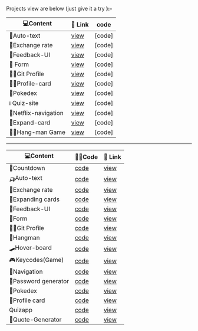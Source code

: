 

Projects view are below (just give it a try <b>):-
  
|💻Content        |🔗 Link                                                   |code|
|  ---             |   ---                                                |---|
|🔢Auto-text      | [view](https://majestic-gumdrop-9a857d.netlify.app/)      |[code] |
| 💱Exchange rate | [view](https://nimble-narwhal-6026c5.netlify.app/)        |[code] |
| 🏣Feedback-UI   | [view](https://lambent-buttercream-5ebba3.netlify.app/)   |[code] |
|💁 Form          | [view](https://stellular-pony-52fd34.netlify.app/)        |[code] |
| 🧑‍💼Git Profile   | [view](https://glowing-croquembouch4492dc.netlify.app/)   |[code] |
| 🧑‍💼Profile-card  | [view](https://dapper-sundae-227be0.netlify.app/)         |[code] |
| 🐅Pokedex       | [view](https://visionary-bombolone-c3b8f0.netlify.app/)   |[code] |
| ℹ️ Quiz-site      | [view](https://rainbow-marshmallow-85507a.netlify.app/)   |[code] |
| 📔Netflix-navigation| [view](https://unique-sable-d3aa86.netlify.app/)      |[code] |
| 🎴Expand-card   | [view](https://legendary-shortbread-ece861.netlify.app/)  |[code] |
| 🧗‍♂️Hang-man Game | [view](https://keen-quokka-8f1b52.netlify.app/)           |[code] |

---

|💻Content            |👨‍💻Code                                                 |🔗 Link |
|---                   |---                                                    |---                     |  
|🔢Countdown           |[code]( https://github.com/Khush1009i/mini--projects/tree/main/animation-countdown)|            [view](https://lucky-florentine-900227.netlify.app/)|
|🛺Auto-text           |[code](https://github.com/Khush1009i/mini--projects/tree/main/auto-text)|                       [view](https://majestic-gumdrop-9a857d.netlify.app/)  
| 💱Exchange rate      |[code](https://github.com/Khush1009i/mini--projects/tree/main/exchange-rate)    |                   [view](https://nimble-narwhal-6026c5.netlify.app/) 
|🎴Expanding cards     |[code](https://github.com/Khush1009i/mini--projects/tree/main/expanding%20cards)|               [view](https://legendary-shortbread-ece861.netlify.app/)|
|🏣Feedback-UI         |[code](https://github.com/Khush1009i/mini--projects/tree/main/feedback-UI)      |                    [view](https://lambent-buttercream-5ebba3.netlify.app/) 
|💁Form                |[code](https://github.com/Khush1009i/mini--projects/tree/main/form)             |                    [view](https://stellular-pony-52fd34.netlify.app/)   
|🧑‍💼Git Profile         |[code](https://github.com/Khush1009i/mini--projects/tree/main/github%20profiles)|               [view](https://glowing-croquembouch4492dc.netlify.app/) 
|🐒Hangman             |[code](https://github.com/Khush1009i/mini--projects/tree/main/hangman)           |                   [view](https://keen-quokka-8f1b52.netlify.app/)|
| 🛹Hover-board        |[code](https://github.com/Khush1009i/mini--projects/tree/main/Hoverboard)        |                   [view](https://resplendent-kitsune-2b2a01.netlify.app/) |
|🎮Keycodes(Game)      |[code](https://github.com/Khush1009i/mini--projects/tree/main/keycodes!)         |                   [view](https://joyful-crostata-81d07a.netlify.app/)|
|📱Navigation          |[code]( https://github.com/Khush1009i/mini--projects/tree/main/mobile-navigation)|              [view](https://unique-sable-d3aa86.netlify.app/)|  
|🔏Password generator  |[code](https://github.com/Khush1009i/mini--projects/tree/main/password-generator)|              [view](https://aquamarine-elf-603e9a.netlify.app/)|
|🐯Pokedex             |[code](https://github.com/Khush1009i/mini--projects/tree/main/pokedex)           |                   [view](https://visionary-bombolone-c3b8f0.netlify.app/) |
|🪪Profile card        |[code](https://github.com/Khush1009i/mini--projects/tree/main/profile-card)      |                    [view](https://dapper-sundae-227be0.netlify.app/) 
|Quizapp                |[code](https://github.com/Khush1009i/mini--projects/tree/main/quizapp)           |                  [view](https://rainbow-marshmallow-85507a.netlify.app/) 
|📑Quote-Generator     |[code](https://github.com/Khush1009i/mini--projects/tree/main/quote-Gen )         |            [view](https://visionary-malasada-77e9d7.netlify.app/) 